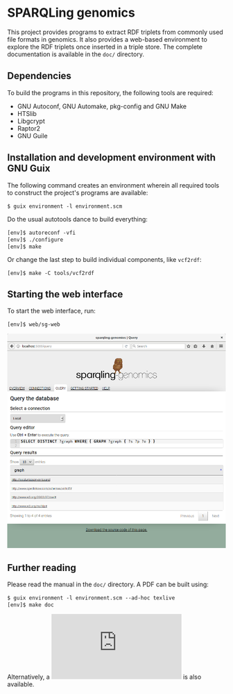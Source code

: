 # SPARQLing genomics

This project provides programs to extract RDF triplets from commonly used file formats in genomics.
It also provides a web-based environment to explore the RDF triplets once inserted in a triple store.
The complete documentation is available in the `doc/` directory.

## Dependencies

To build the programs in this repository, the following tools are required:
- GNU Autoconf, GNU Automake, pkg-config and GNU Make
- HTSlib
- Libgcrypt
- Raptor2
- GNU Guile

## Installation and development environment with GNU Guix

The following command creates an environment wherein all required
tools to construct the project's programs are available:
```
$ guix environment -l environment.scm
```

Do the usual autotools dance to build everything:
```
[env]$ autoreconf -vfi
[env]$ ./configure
[env]$ make
```

Or change the last step to build individual components, like `vcf2rdf`:
```
[env]$ make -C tools/vcf2rdf
```

## Starting the web interface

To start the web interface, run:
```
[env]$ web/sg-web
```

![Web interface screenshot](https://github.com/UMCUGenetics/sparqling-genomics/blob/master/doc/figures/web-interface.png)

## Further reading

Please read the manual in the `doc/` directory.  A PDF can be built using:
```
$ guix environment -l environment.scm --ad-hoc texlive
[env]$ make doc
```

Alternatively, a ![pre-built PDF](https://github.com/UMCUGenetics/sparqling-genomics/blob/master/doc/sparqling-genomics.pdf) is also available.
